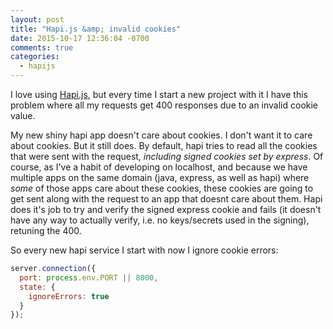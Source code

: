 ```yaml
---
layout: post
title: "Hapi.js &amp; invalid cookies"
date: 2015-10-17 12:36:04 -0700
comments: true
categories:
  - hapijs
---
```


I love using [Hapi.js](http://hapijs.com), but every time I start a new
project with it I have this problem where all my requests get 400
responses due to an invalid cookie value.

My new shiny hapi app doesn't care about cookies. I don't want it to care
about cookies. But it still does. By default, hapi tries to read all the
cookies that were sent with the request, _including signed cookies set
by express_. Of course, as I've a habit of developing on localhost, and
because we have multiple apps on the same domain (java, express, as well
as hapi) where _some_ of those apps care about these cookies, these
cookies are going to get sent along with the request to an app that
doesnt care about them. Hapi does it's job to try and verify the signed
express cookie and fails (it doesn't have any way to actually verify,
i.e. no keys/secrets used in the signing), retuning the 400.

So every new hapi service I start with now I ignore cookie errors:

```js
server.connection({
  port: process.env.PORT || 8000,
  state: {
    ignoreErrors: true
  }
});
```

